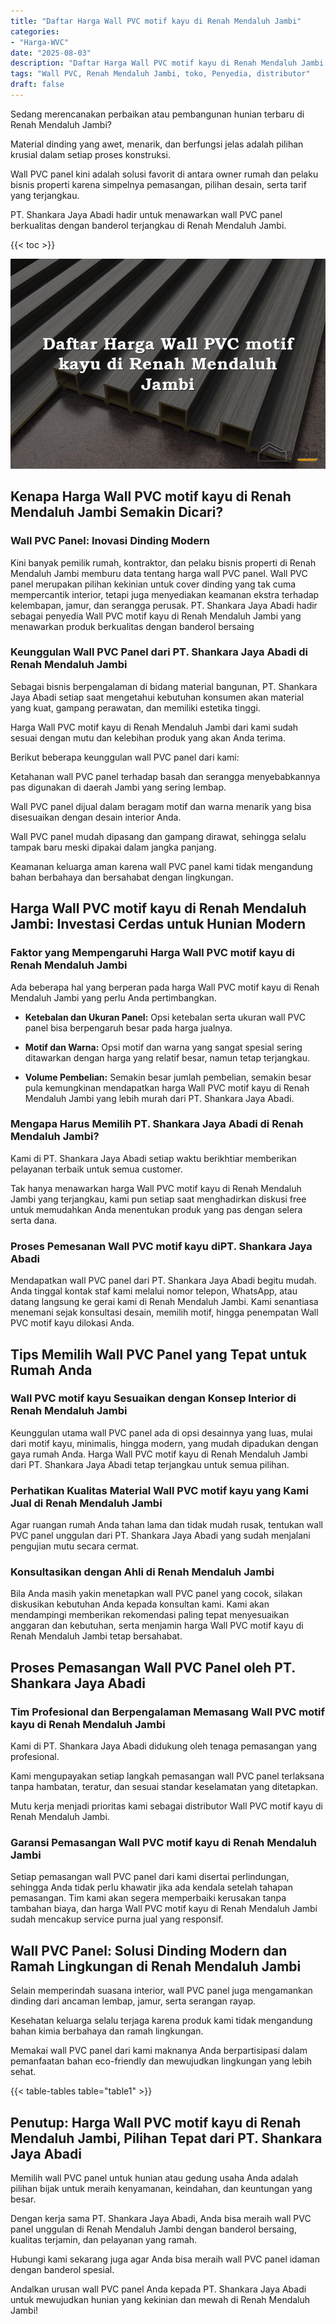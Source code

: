 ```yaml
---
title: "Daftar Harga Wall PVC motif kayu di Renah Mendaluh Jambi"
categories: 
- "Harga-WVC"
date: "2025-08-03"
description: "Daftar Harga Wall PVC motif kayu di Renah Mendaluh Jambi bagi hunian, office, dan toko. Produk berkualitas, variasi motif, warna elegan, beserta servis pemasangan ditangani oleh tenaga ahli ahli serta garansi resmi!|Servis penjualan Wall PVC motif kayu di Renah Mendaluh Jambi untuk kebutuhan tempat tinggal, office, atau ritel, dengan material terbaik dan penempatan oleh teknisi ahli serta garansi resmi.|Pilihan Wall PVC motif kayu di Renah Mendaluh Jambi yang andal bagi hunian, kantor, dan gerai, dengan panel terbaik dan instalasi oleh teknisi profesional serta garansi resmi.|Penyediaan Wall PVC motif kayu di Renah Mendaluh Jambi bagi rumah, office, serta gerai, dengan material unggulan dan penempatan dikerjakan oleh teknisi berpengalaman, lengkap beserta garansi resmi.}"
tags: "Wall PVC, Renah Mendaluh Jambi, toko, Penyedia, distributor"
draft: false
---
```


Sedang merencanakan perbaikan atau pembangunan hunian terbaru di Renah Mendaluh Jambi?

Material dinding yang awet, menarik, dan berfungsi jelas adalah pilihan krusial dalam setiap proses konstruksi.

Wall PVC panel kini adalah solusi favorit di antara owner rumah dan pelaku bisnis properti karena simpelnya pemasangan, pilihan desain, serta tarif yang terjangkau.

PT. Shankara Jaya Abadi hadir untuk menawarkan wall PVC panel berkualitas dengan banderol terjangkau di Renah Mendaluh Jambi.

{{< toc >}}

![Daftar Harga Wall PVC motif kayu di Renah Mendaluh Jambi](/images/Harga-WVC/Daftar-Harga-Wall-PVC-motif-kayu-di-Renah-Mendaluh-Jambi.png)


## Kenapa Harga Wall PVC motif kayu di Renah Mendaluh Jambi Semakin Dicari?

### Wall PVC Panel: Inovasi Dinding Modern

Kini banyak pemilik rumah, kontraktor, dan pelaku bisnis properti di Renah Mendaluh Jambi memburu data tentang harga wall PVC panel. Wall PVC panel merupakan pilihan kekinian untuk cover dinding yang tak cuma mempercantik interior, tetapi juga menyediakan keamanan ekstra terhadap kelembapan, jamur, dan serangga perusak. PT. Shankara Jaya Abadi hadir sebagai penyedia Wall PVC motif kayu di Renah Mendaluh Jambi yang menawarkan produk berkualitas dengan banderol bersaing

### Keunggulan Wall PVC Panel dari PT. Shankara Jaya Abadi di Renah Mendaluh Jambi

Sebagai bisnis berpengalaman di bidang material bangunan, PT. Shankara Jaya Abadi setiap saat mengetahui kebutuhan konsumen akan material yang kuat, gampang perawatan, dan memiliki estetika tinggi.

Harga Wall PVC motif kayu di Renah Mendaluh Jambi dari kami sudah sesuai dengan mutu dan kelebihan produk yang akan Anda terima.

Berikut beberapa keunggulan wall PVC panel dari kami:

Ketahanan wall PVC panel terhadap basah dan serangga menyebabkannya pas digunakan di daerah Jambi yang sering lembap.

Wall PVC panel dijual dalam beragam motif dan warna menarik yang bisa disesuaikan dengan desain interior Anda.

Wall PVC panel mudah dipasang dan gampang dirawat, sehingga selalu tampak baru meski dipakai dalam jangka panjang.

Keamanan keluarga aman karena wall PVC panel kami tidak mengandung bahan berbahaya dan bersahabat dengan lingkungan.

## Harga Wall PVC motif kayu di Renah Mendaluh Jambi: Investasi Cerdas untuk Hunian Modern

### Faktor yang Mempengaruhi Harga Wall PVC motif kayu di Renah Mendaluh Jambi

Ada beberapa hal yang berperan pada harga Wall PVC motif kayu di Renah Mendaluh Jambi yang perlu Anda pertimbangkan.

- **Ketebalan dan Ukuran Panel:** Opsi ketebalan serta ukuran wall PVC panel bisa berpengaruh besar pada harga jualnya.

- **Motif dan Warna:** Opsi motif dan warna yang sangat spesial sering ditawarkan dengan harga yang relatif besar, namun tetap terjangkau.

- **Volume Pembelian:** Semakin besar jumlah pembelian, semakin besar pula kemungkinan mendapatkan harga Wall PVC motif kayu di Renah Mendaluh Jambi yang lebih murah dari PT. Shankara Jaya Abadi.

### Mengapa Harus Memilih PT. Shankara Jaya Abadi di Renah Mendaluh Jambi?

Kami di PT. Shankara Jaya Abadi setiap waktu berikhtiar memberikan pelayanan terbaik untuk semua customer.

Tak hanya menawarkan harga Wall PVC motif kayu di Renah Mendaluh Jambi yang terjangkau, kami pun setiap saat menghadirkan diskusi free untuk memudahkan Anda menentukan produk yang pas dengan selera serta dana.

### Proses Pemesanan Wall PVC motif kayu diPT. Shankara Jaya Abadi

Mendapatkan wall PVC panel dari PT. Shankara Jaya Abadi begitu mudah. Anda tinggal kontak staf kami melalui nomor telepon, WhatsApp, atau datang langsung ke gerai kami di Renah Mendaluh Jambi. Kami senantiasa menemani sejak konsultasi desain, memilih motif, hingga penempatan Wall PVC motif kayu dilokasi Anda.

## Tips Memilih Wall PVC Panel yang Tepat untuk Rumah Anda

### Wall PVC motif kayu Sesuaikan dengan Konsep Interior di Renah Mendaluh Jambi

Keunggulan utama wall PVC panel ada di opsi desainnya yang luas, mulai dari motif kayu, minimalis, hingga modern, yang mudah dipadukan dengan gaya rumah Anda. Harga Wall PVC motif kayu di Renah Mendaluh Jambi dari PT. Shankara Jaya Abadi tetap terjangkau untuk semua pilihan.

### Perhatikan Kualitas Material Wall PVC motif kayu yang Kami Jual di Renah Mendaluh Jambi

Agar ruangan rumah Anda tahan lama dan tidak mudah rusak, tentukan wall PVC panel unggulan dari PT. Shankara Jaya Abadi yang sudah menjalani pengujian mutu secara cermat.

### Konsultasikan dengan Ahli di Renah Mendaluh Jambi

Bila Anda masih yakin menetapkan wall PVC panel yang cocok, silakan diskusikan kebutuhan Anda kepada konsultan kami. Kami akan mendampingi memberikan rekomendasi paling tepat menyesuaikan anggaran dan kebutuhan, serta menjamin harga Wall PVC motif kayu di Renah Mendaluh Jambi tetap bersahabat.

## Proses Pemasangan Wall PVC Panel oleh PT. Shankara Jaya Abadi

### Tim Profesional dan Berpengalaman Memasang Wall PVC motif kayu di Renah Mendaluh Jambi

Kami di PT. Shankara Jaya Abadi didukung oleh tenaga pemasangan yang profesional.

Kami mengupayakan setiap langkah pemasangan wall PVC panel terlaksana tanpa hambatan, teratur, dan sesuai standar keselamatan yang ditetapkan.

Mutu kerja menjadi prioritas kami sebagai distributor Wall PVC motif kayu di Renah Mendaluh Jambi.

### Garansi Pemasangan Wall PVC motif kayu di Renah Mendaluh Jambi

Setiap pemasangan wall PVC panel dari kami disertai perlindungan, sehingga Anda tidak perlu khawatir jika ada kendala setelah tahapan pemasangan. Tim kami akan segera memperbaiki kerusakan tanpa tambahan biaya, dan harga Wall PVC motif kayu di Renah Mendaluh Jambi sudah mencakup service purna jual yang responsif.

## Wall PVC Panel: Solusi Dinding Modern dan Ramah Lingkungan di Renah Mendaluh Jambi

Selain memperindah suasana interior, wall PVC panel juga mengamankan dinding dari ancaman lembap, jamur, serta serangan rayap.

Kesehatan keluarga selalu terjaga karena produk kami tidak mengandung bahan kimia berbahaya dan ramah lingkungan.

Memakai wall PVC panel dari kami maknanya Anda berpartisipasi dalam pemanfaatan bahan eco-friendly dan mewujudkan lingkungan yang lebih sehat.

{{< table-tables table="table1" >}}

## Penutup: Harga Wall PVC motif kayu di Renah Mendaluh Jambi, Pilihan Tepat dari PT. Shankara Jaya Abadi

Memilih wall PVC panel untuk hunian atau gedung usaha Anda adalah pilihan bijak untuk meraih kenyamanan, keindahan, dan keuntungan yang besar.

Dengan kerja sama PT. Shankara Jaya Abadi, Anda bisa meraih wall PVC panel unggulan di Renah Mendaluh Jambi dengan banderol bersaing, kualitas terjamin, dan pelayanan yang ramah.

Hubungi kami sekarang juga agar Anda bisa meraih wall PVC panel idaman dengan banderol spesial.

Andalkan urusan wall PVC panel Anda kepada PT. Shankara Jaya Abadi untuk mewujudkan hunian yang kekinian dan mewah di Renah Mendaluh Jambi!